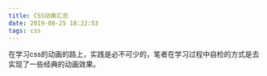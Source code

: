 ```yaml
---
title: CSS动画汇总
date: 2019-08-25 18:22:53
tags: css
---
```


在学习css的动画的路上，实践是必不可少的，笔者在学习过程中自检的方式是去实现了一些经典的动画效果。
